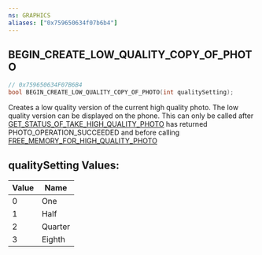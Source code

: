 ```yaml
---
ns: GRAPHICS
aliases: ["0x759650634f07b6b4"]
---
```

## BEGIN_CREATE_LOW_QUALITY_COPY_OF_PHOTO

```c
// 0x759650634F07B6B4
bool BEGIN_CREATE_LOW_QUALITY_COPY_OF_PHOTO(int qualitySetting);
```

Creates a low quality version of the current high quality photo. The low quality version can be displayed on the phone. This can only be called after [GET_STATUS_OF_TAKE_HIGH_QUALITY_PHOTO](#_0x0D6CA79EEEBD8CA3) has returned PHOTO_OPERATION_SUCCEEDED and before calling [FREE_MEMORY_FOR_HIGH_QUALITY_PHOTO](#_0xD801CC02177FA3F1)

## qualitySetting Values:
| Value | Name |
| --- | --- |
| 0 | One |
| 1 | Half |
| 2 | Quarter |
| 3 | Eighth |

